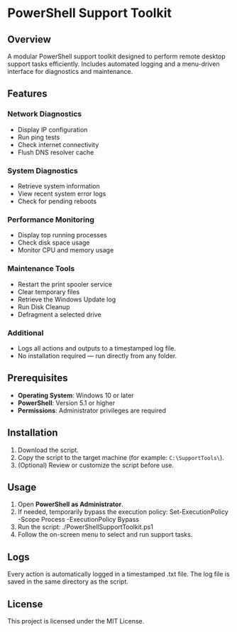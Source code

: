 # PowerShell Support Toolkit

## Overview

A modular PowerShell support toolkit designed to perform remote desktop support tasks efficiently. Includes automated logging and a menu-driven interface for diagnostics and maintenance.

## Features

### Network Diagnostics
- Display IP configuration
- Run ping tests
- Check internet connectivity
- Flush DNS resolver cache

### System Diagnostics
- Retrieve system information
- View recent system error logs
- Check for pending reboots

### Performance Monitoring
- Display top running processes
- Check disk space usage
- Monitor CPU and memory usage

### Maintenance Tools
- Restart the print spooler service
- Clear temporary files
- Retrieve the Windows Update log
- Run Disk Cleanup
- Defragment a selected drive

### Additional
- Logs all actions and outputs to a timestamped log file.
- No installation required — run directly from any folder.

## Prerequisites

- **Operating System**: Windows 10 or later
- **PowerShell**: Version 5.1 or higher
- **Permissions**: Administrator privileges are required

## Installation

1. Download the script.
2. Copy the script to the target machine (for example: `C:\SupportTools\`).
3. (Optional) Review or customize the script before use.

## Usage

1. Open **PowerShell as Administrator**.
2. If needed, temporarily bypass the execution policy: Set-ExecutionPolicy -Scope Process -ExecutionPolicy Bypass
3. Run the script: ./PowerShellSupportToolkit.ps1
4. Follow the on-screen menu to select and run support tasks.

## Logs

Every action is automatically logged in a timestamped .txt file. The log file is saved in the same directory as the script.

## License

This project is licensed under the MIT License.
